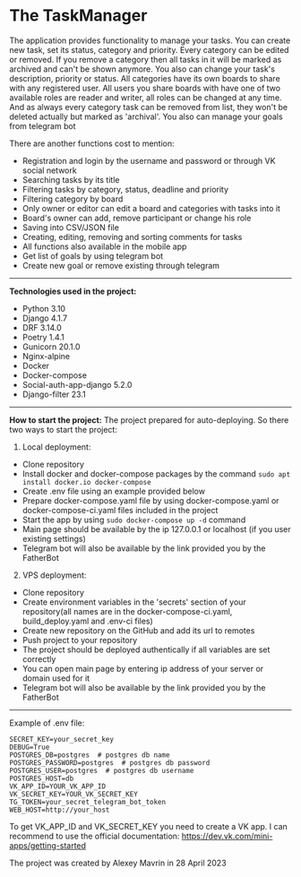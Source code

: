 # The TaskManager
The application provides functionality to manage your tasks. 
You can create new task, set its status, category and priority. Every category can be edited or removed. If you remove
a category then all tasks in it will be marked as archived and can't be shown anymore.
You also can change your task's description, priority or status. All categories have its own boards to share with 
any registered user. All users you share boards with have one of two available roles are reader and writer, all roles
can be changed at any time.
And as always every category task can be removed from list, they won't be deleted actually but marked as 'archival'.
You also can manage your goals from telegram bot

There are another functions cost to mention:
 - Registration and login by the username and password or through VK social network
 - Searching tasks by its title
 - Filtering tasks by category, status, deadline and priority
 - Filtering category by board
 - Only owner or editor can edit a board and categories with tasks into it
 - Board's owner can add, remove participant or change his role
 - Saving into CSV/JSON file
 - Creating, editing, removing and sorting comments for tasks
 - All functions also available in the mobile app
 - Get list of goals by using telegram bot
 - Create new goal or remove existing through telegram
---

**Technologies used in the project:**

 - Python 3.10
 - Django 4.1.7
 - DRF 3.14.0
 - Poetry 1.4.1
 - Gunicorn 20.1.0
 - Nginx-alpine
 - Docker
 - Docker-compose
 - Social-auth-app-django 5.2.0
 - Django-filter 23.1
---

**How to start the project:**
The project prepared for auto-deploying. So there two ways to start the project:

1. Local deployment:
 - Clone repository
 - Install docker and docker-compose packages by the command `sudo apt install docker.io docker-compose`
 - Create .env file using an example provided below
 - Prepare docker-compose.yaml file by using docker-compose.yaml or docker-compose-ci.yaml files included in the project
 - Start the app by using `sudo docker-compose up -d` command
 - Main page should be available by the ip 127.0.0.1 or localhost (if you user existing settings)
 - Telegram bot will also be available by the link provided you by the FatherBot

2. VPS deployment: 
 - Clone repository
 - Create environment variables in the 'secrets' section of your repository(all names are in the docker-compose-ci.yaml, build_deploy.yaml and .env-ci files)
 - Create new repository on the GitHub and add its url to remotes
 - Push project to your repository
 - The project should be deployed authentically if all variables are set correctly 
 - You can open main page by entering ip address of your server or domain used for it
 - Telegram bot will also be available by the link provided you by the FatherBot
---
Example of .env file:

    SECRET_KEY=your_secret_key 
    DEBUG=True
    POSTGRES_DB=postgres  # postgres db name
    POSTGRES_PASSWORD=postgres  # postgres db password
    POSTGRES_USER=postgres  # postgres db username
    POSTGRES_HOST=db
    VK_APP_ID=YOUR_VK_APP_ID
    VK_SECRET_KEY=YOUR_VK_SECRET_KEY
    TG_TOKEN=your_secret_telegram_bot_token
    WEB_HOST=http://your_host

To get VK_APP_ID and VK_SECRET_KEY you need to create a VK app. 
I can recommend to use the official documentation: 
https://dev.vk.com/mini-apps/getting-started


The project was created by Alexey Mavrin in 28 April 2023